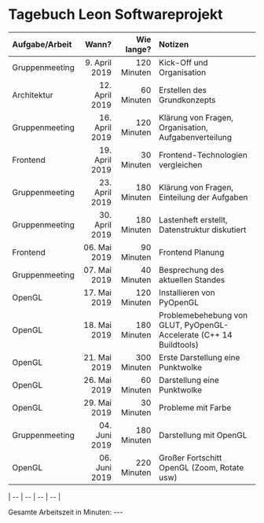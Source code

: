 # Tagebuch Leon Softwareprojekt


| Aufgabe/Arbeit   |      Wann?     |  Wie lange? | Notizen |
|:-----------------|---------------:|------------:|:--------|
| Gruppenmeeting    | 9. April 2019      | 120 Minuten      | Kick-Off und Organisation      |
| Architektur   | 12. April 2019      | 60 Minuten      | Erstellen des Grundkonzepts      |
| Gruppenmeeting    | 16. April 2019     | 120 Minuten      | Klärung von Fragen, Organisation, Aufgabenverteilung      |
| Frontend    | 19. April 2019      | 30 Minuten      | Frontend-Technologien vergleichen     |
| Gruppenmeeting    | 23. April 2019      | 180 Minuten      | Klärung von Fragen, Einteilung der Aufgaben      |
| Gruppenmeeting    | 30. April 2019      | 180 Minuten      | Lastenheft erstellt, Datenstruktur diskutiert      |
| Frontend    | 06. Mai 2019      | 90 Minuten      | Frontend Planung      |
| Gruppenmeeting    | 07. Mai 2019      | 40 Minuten      | Besprechung des aktuellen Standes     |
| OpenGL    | 17. Mai 2019      | 120 Minuten      | Installieren von PyOpenGL     |
| OpenGL    | 18. Mai 2019      | 180 Minuten      | Problemebehebung von GLUT, PyOpenGL-Accelerate (C++ 14 Buildtools)     |
| OpenGL    | 21. Mai 2019      | 300 Minuten      | Erste Darstellung eine Punktwolke     |
| OpenGL    | 26. Mai 2019      | 60 Minuten      | Darstellung eine Punktwolke     |
| OpenGL    | 29. Mai 2019      | 30 Minuten      | Probleme mit Farbe     |
| Gruppenmeeting    | 04. Juni 2019      | 180 Minuten      | Darstellung mit OpenGL     |
| OpenGL    | 06. Juni 2019      | 220 Minuten      | Großer Fortschitt OpenGL (Zoom, Rotate usw)     |

| --    | --      | --      | --      |


Gesamte Arbeitszeit in Minuten: ---
